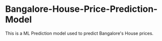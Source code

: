 # Bangalore-House-Price-Prediction-Model
This is a ML Prediction model used to predict Bangalore's House prices.
